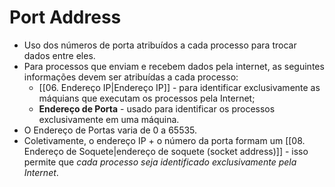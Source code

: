 # Port Address

- Uso dos números de porta atribuídos a cada processo para trocar dados entre eles.
- Para processos que enviam e recebem dados pela internet, as seguintes informações devem ser atribuídas a cada processo:
	- [[06. Endereço IP|Endereço IP]] - para identificar exclusivamente as máquians que executam os processos pela Internet;
	- **Endereço de Porta** - usado para identificar os processos exclusivamente em uma máquina.
- O Endereço de Portas varia de 0 a 65535.
- Coletivamente, o endereço IP + o número da porta formam um [[08. Endereço de Soquete|endereço de soquete (socket address)]] - isso permite que *cada processo seja identificado exclusivamente pela Internet*.

